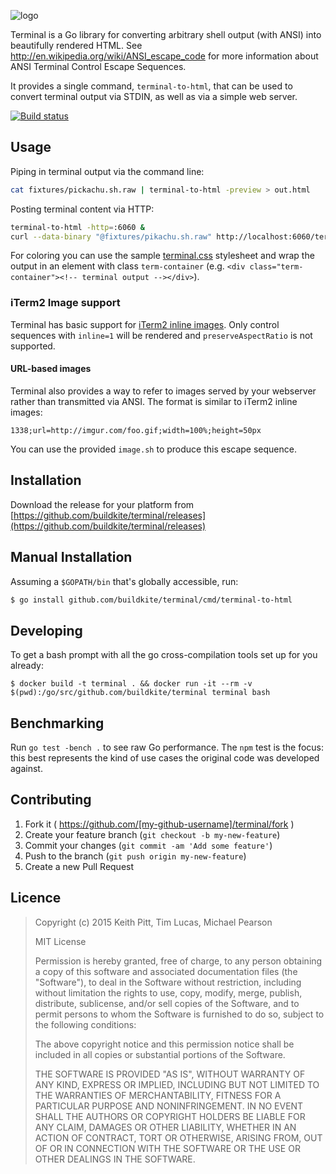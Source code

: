 ![logo](http://buildkite.github.io/terminal/images/logo.svg)

Terminal is a Go library for converting arbitrary shell output (with ANSI) into beautifully rendered HTML. See http://en.wikipedia.org/wiki/ANSI_escape_code for more information about ANSI Terminal Control Escape Sequences.

It provides a single command, `terminal-to-html`, that can be used to convert terminal output via STDIN, as well as via a simple web server.

[![Build status](https://badge.buildkite.com/20b99da4c5267bad4b1a8b30013b0d3f644b70fbf43039b973.svg)](https://buildkite.com/terminal/terminal)

## Usage

Piping in terminal output via the command line:

``` bash
cat fixtures/pickachu.sh.raw | terminal-to-html -preview > out.html
```

Posting terminal content via HTTP:

```bash
terminal-to-html -http=:6060 &
curl --data-binary "@fixtures/pikachu.sh.raw" http://localhost:6060/terminal > out.html
```

For coloring you can use the sample [terminal.css](/assets/terminal.css) stylesheet and wrap the output in an element with class `term-container` (e.g. `<div class="term-container"><!-- terminal output --></div>`).

### iTerm2 Image support

Terminal has basic support for [iTerm2 inline images](http://iterm2.com/images.html). Only control sequences with `inline=1` will be rendered and `preserveAspectRatio` is not supported.

#### URL-based images

Terminal also provides a way to refer to images served by your webserver rather than transmitted via ANSI. The format is similar to iTerm2 inline images:

`1338;url=http://imgur.com/foo.gif;width=100%;height=50px`

You can use the provided `image.sh` to produce this escape sequence.

## Installation

Download the release for your platform from [https://github.com/buildkite/terminal/releases](https://github.com/buildkite/terminal/releases)

## Manual Installation

Assuming a `$GOPATH/bin` that's globally accessible, run:

```bash
$ go install github.com/buildkite/terminal/cmd/terminal-to-html
```

## Developing

To get a bash prompt with all the go cross-compilation tools set up for you already:

```
$ docker build -t terminal . && docker run -it --rm -v $(pwd):/go/src/github.com/buildkite/terminal terminal bash
```

## Benchmarking

Run `go test -bench .` to see raw Go performance. The `npm` test is the focus: this best represents the kind of use cases the original code was developed against.

## Contributing

1. Fork it ( https://github.com/[my-github-username]/terminal/fork )
2. Create your feature branch (`git checkout -b my-new-feature`)
3. Commit your changes (`git commit -am 'Add some feature'`)
4. Push to the branch (`git push origin my-new-feature`)
5. Create a new Pull Request

## Licence

> Copyright (c) 2015 Keith Pitt, Tim Lucas, Michael Pearson
>
> MIT License
>
> Permission is hereby granted, free of charge, to any person obtaining
> a copy of this software and associated documentation files (the
> "Software"), to deal in the Software without restriction, including
> without limitation the rights to use, copy, modify, merge, publish,
> distribute, sublicense, and/or sell copies of the Software, and to
> permit persons to whom the Software is furnished to do so, subject to
> the following conditions:
>
> The above copyright notice and this permission notice shall be
> included in all copies or substantial portions of the Software.
>
> THE SOFTWARE IS PROVIDED "AS IS", WITHOUT WARRANTY OF ANY KIND,
> EXPRESS OR IMPLIED, INCLUDING BUT NOT LIMITED TO THE WARRANTIES OF
> MERCHANTABILITY, FITNESS FOR A PARTICULAR PURPOSE AND
> NONINFRINGEMENT. IN NO EVENT SHALL THE AUTHORS OR COPYRIGHT HOLDERS BE
> LIABLE FOR ANY CLAIM, DAMAGES OR OTHER LIABILITY, WHETHER IN AN ACTION
> OF CONTRACT, TORT OR OTHERWISE, ARISING FROM, OUT OF OR IN CONNECTION
> WITH THE SOFTWARE OR THE USE OR OTHER DEALINGS IN THE SOFTWARE.
